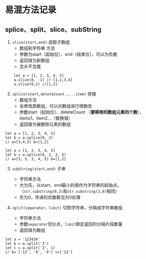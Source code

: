# 易混方法记录
## splice、split、slice、subString
1. `slice(start,end)` 选取子数组
    - 数组和字符串 方法
    - 参数为start（起始位）、end（结束位），可以为负数
    - 返回值为新数组
    - 含头不含尾
```
    let a = [1, 2, 3, 4, 5]
    a.slice(0, -1) // [1,2,3,4]
    a.slice(0,2) //[1,2]
```
2. `splice(start,deleteCount ,...item)` 拼接
    - 数组方法
    - 会修改原数组，可以对数组进行增删改
    - 参数start（起始位）、deleteCount （**要移除的数组元素的个数**）、items1、item2...（替换值）
    - 返回值为被删除元素的数组
```
let a = [1, 2, 3, 4, 5]
let b = a.splice(0, 2)
// a=[3,4,5] b=[1,2]
```
```
let a = [1, 2, 3, 4, 5]
let b = a.splice(0, 2, 3, 5)
// a=[3, 5, 3, 4, 5] b=[1,2]
```
3. `subString(start,end)` 子串
    - 字符串方法
    - 大为先，以start、end最小的值作为字符串的起始点。（`str.substring(0,3)`和`str.substring(3,0)`相同）
    - 负为0，传递的负数都当为0处理

4. `split(separator，limit)` 切割字符串，分隔成字符串数组
    - 字符串方法
    - 参数`separator`切分点，`limit`限定返回的分隔片段数量
    - 返回值为数组
```
let a = '123434'
let b = a.split('3')
let c = a.split('3', 1)
// b= ['12', '4', '4'] c=['12']
```
